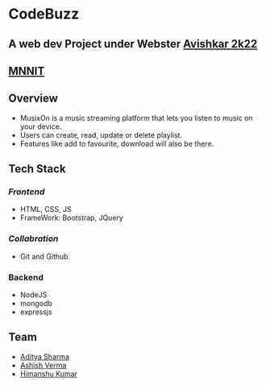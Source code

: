 # CodeBuzz
## A web dev Project under Webster [Avishkar 2k22]() 
## [MNNIT](http://www.mnnit.ac.in/)
## Overview
- MusixOn is a music streaming platform that lets you listen to music on your device.
- Users can create, read, update or delete playlist.
- Features like add to favourite, download will also be there.

## Tech Stack 

### _Frontend_
- HTML, CSS, JS
- FrameWork: Bootstrap, JQuery
### _Collabration_
 - Git and Github
### Backend
- NodeJS
- mongodb
- expressjs

## Team
- [Aditya Sharma](https://github.com/adi-wav)
- [Ashish Verma](https://github.com/ashish948)
- [Himanshu Kumar](https://github.com/aghimanshu123)
